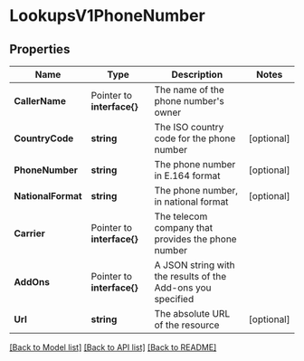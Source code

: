 # LookupsV1PhoneNumber

## Properties

Name | Type | Description | Notes
------------ | ------------- | ------------- | -------------
**CallerName** | Pointer to **interface{}** | The name of the phone number's owner |
**CountryCode** | **string** | The ISO country code for the phone number |[optional] 
**PhoneNumber** | **string** | The phone number in E.164 format |[optional] 
**NationalFormat** | **string** | The phone number, in national format |[optional] 
**Carrier** | Pointer to **interface{}** | The telecom company that provides the phone number |
**AddOns** | Pointer to **interface{}** | A JSON string with the results of the Add-ons you specified |
**Url** | **string** | The absolute URL of the resource |[optional] 

[[Back to Model list]](../README.md#documentation-for-models) [[Back to API list]](../README.md#documentation-for-api-endpoints) [[Back to README]](../README.md)


